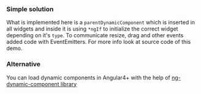 ### Simple solution
What is implemented here is a `parentDynamicComponent` which is inserted in all widgets and inside it is using `*ngIf` to initialize the correct widget depending on it's `type`.
To communicate resize, drag and other events added code with EventEmitters.
For more info look at source code of this demo.

### Alternative
You can load dynamic components in Angular4+ with the help of [ng-dynamic-component library](https://www.npmjs.com/package/ng-dynamic-component) 
